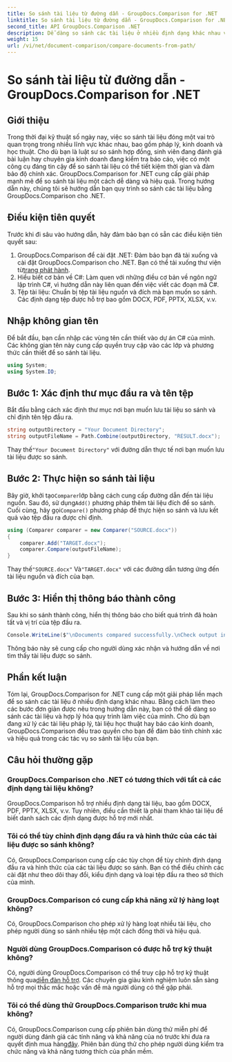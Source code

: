 ```yaml
---
title: So sánh tài liệu từ đường dẫn - GroupDocs.Comparison for .NET
linktitle: So sánh tài liệu từ đường dẫn - GroupDocs.Comparison for .NET
second_title: API GroupDocs.Comparison .NET
description: Dễ dàng so sánh các tài liệu ở nhiều định dạng khác nhau với GroupDocs.Comparison cho .NET. Tiết kiệm thời gian và đảm bảo tính chính xác trong các nhiệm vụ pháp lý, học thuật và kinh doanh.
weight: 15
url: /vi/net/document-comparison/compare-documents-from-path/
---
```


# So sánh tài liệu từ đường dẫn - GroupDocs.Comparison for .NET

## Giới thiệu
Trong thời đại kỹ thuật số ngày nay, việc so sánh tài liệu đóng một vai trò quan trọng trong nhiều lĩnh vực khác nhau, bao gồm pháp lý, kinh doanh và học thuật. Cho dù bạn là luật sư so sánh hợp đồng, sinh viên đang đánh giá bài luận hay chuyên gia kinh doanh đang kiểm tra báo cáo, việc có một công cụ đáng tin cậy để so sánh tài liệu có thể tiết kiệm thời gian và đảm bảo độ chính xác. GroupDocs.Comparison for .NET cung cấp giải pháp mạnh mẽ để so sánh tài liệu một cách dễ dàng và hiệu quả. Trong hướng dẫn này, chúng tôi sẽ hướng dẫn bạn quy trình so sánh các tài liệu bằng GroupDocs.Comparison cho .NET.
## Điều kiện tiên quyết
Trước khi đi sâu vào hướng dẫn, hãy đảm bảo bạn có sẵn các điều kiện tiên quyết sau:
1. GroupDocs.Comparison để cài đặt .NET: Đảm bảo bạn đã tải xuống và cài đặt GroupDocs.Comparison cho .NET. Bạn có thể tải xuống thư viện từ[trang phát hành](https://releases.groupdocs.com/comparison/net/).
2. Hiểu biết cơ bản về C#: Làm quen với những điều cơ bản về ngôn ngữ lập trình C#, vì hướng dẫn này liên quan đến việc viết các đoạn mã C#.
3. Tệp tài liệu: Chuẩn bị tệp tài liệu nguồn và đích mà bạn muốn so sánh. Các định dạng tệp được hỗ trợ bao gồm DOCX, PDF, PPTX, XLSX, v.v.

## Nhập không gian tên
Để bắt đầu, bạn cần nhập các vùng tên cần thiết vào dự án C# của mình. Các không gian tên này cung cấp quyền truy cập vào các lớp và phương thức cần thiết để so sánh tài liệu.
```csharp
using System;
using System.IO;
```
## Bước 1: Xác định thư mục đầu ra và tên tệp
Bắt đầu bằng cách xác định thư mục nơi bạn muốn lưu tài liệu so sánh và chỉ định tên tệp đầu ra.
```csharp
string outputDirectory = "Your Document Directory";
string outputFileName = Path.Combine(outputDirectory, "RESULT.docx");
```
 Thay thế`"Your Document Directory"` với đường dẫn thực tế nơi bạn muốn lưu tài liệu được so sánh.
## Bước 2: Thực hiện so sánh tài liệu
 Bây giờ, khởi tạo`Comparer`lớp bằng cách cung cấp đường dẫn đến tài liệu nguồn. Sau đó, sử dụng`Add()` phương pháp thêm tài liệu đích để so sánh. Cuối cùng, hãy gọi`Compare()` phương pháp để thực hiện so sánh và lưu kết quả vào tệp đầu ra được chỉ định.
```csharp
using (Comparer comparer = new Comparer("SOURCE.docx"))
{
    comparer.Add("TARGET.docx");
    comparer.Compare(outputFileName);
}
```
 Thay thế`"SOURCE.docx"` Và`"TARGET.docx"` với các đường dẫn tương ứng đến tài liệu nguồn và đích của bạn.
## Bước 3: Hiển thị thông báo thành công
Sau khi so sánh thành công, hiển thị thông báo cho biết quá trình đã hoàn tất và vị trí của tệp đầu ra.
```csharp
Console.WriteLine($"\nDocuments compared successfully.\nCheck output in {outputDirectory}.");
```
Thông báo này sẽ cung cấp cho người dùng xác nhận và hướng dẫn về nơi tìm thấy tài liệu được so sánh.

## Phần kết luận
Tóm lại, GroupDocs.Comparison for .NET cung cấp một giải pháp liền mạch để so sánh các tài liệu ở nhiều định dạng khác nhau. Bằng cách làm theo các bước đơn giản được nêu trong hướng dẫn này, bạn có thể dễ dàng so sánh các tài liệu và hợp lý hóa quy trình làm việc của mình. Cho dù bạn đang xử lý các tài liệu pháp lý, tài liệu học thuật hay báo cáo kinh doanh, GroupDocs.Comparison đều trao quyền cho bạn để đảm bảo tính chính xác và hiệu quả trong các tác vụ so sánh tài liệu của bạn.
## Câu hỏi thường gặp
### GroupDocs.Comparison cho .NET có tương thích với tất cả các định dạng tài liệu không?
GroupDocs.Comparison hỗ trợ nhiều định dạng tài liệu, bao gồm DOCX, PDF, PPTX, XLSX, v.v. Tuy nhiên, điều cần thiết là phải tham khảo tài liệu để biết danh sách các định dạng được hỗ trợ mới nhất.
### Tôi có thể tùy chỉnh định dạng đầu ra và hình thức của các tài liệu được so sánh không?
Có, GroupDocs.Comparison cung cấp các tùy chọn để tùy chỉnh định dạng đầu ra và hình thức của các tài liệu được so sánh. Bạn có thể điều chỉnh các cài đặt như theo dõi thay đổi, kiểu định dạng và loại tệp đầu ra theo sở thích của mình.
### GroupDocs.Comparison có cung cấp khả năng xử lý hàng loạt không?
Có, GroupDocs.Comparison cho phép xử lý hàng loạt nhiều tài liệu, cho phép người dùng so sánh nhiều tệp một cách đồng thời và hiệu quả.
### Người dùng GroupDocs.Comparison có được hỗ trợ kỹ thuật không?
 Có, người dùng GroupDocs.Comparison có thể truy cập hỗ trợ kỹ thuật thông qua[diễn đàn hỗ trợ](https://forum.groupdocs.com/c/comparison/12). Các chuyên gia giàu kinh nghiệm luôn sẵn sàng hỗ trợ mọi thắc mắc hoặc vấn đề mà người dùng có thể gặp phải.
### Tôi có thể dùng thử GroupDocs.Comparison trước khi mua không?
 Có, GroupDocs.Comparison cung cấp phiên bản dùng thử miễn phí để người dùng đánh giá các tính năng và khả năng của nó trước khi đưa ra quyết định mua hàng[đây](https://releases.groupdocs.com/). Phiên bản dùng thử cho phép người dùng kiểm tra chức năng và khả năng tương thích của phần mềm.